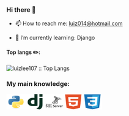 ### Hi there 👋


- 📫 How to reach me: luiz014@hotmail.com

- 🌱 I’m currently learning: Django
   

<!-- <img src="https://cdn.jsdelivr.net/gh/devicons/devicon/icons/linux/linux-original.svg" width="40" height="40"/> -->



<h4 align="left">Top langs ✏️:</h4>

<p align="left"><img src="https://github-readme-stats.vercel.app/api/top-langs/?username=luizlee107&langs_count=10&theme=tokyonight&layout=compact" alt="luizlee107 :: Top Langs" /></p>




### My main knowledge: 

<img align="left" alt="RoDalex-PYTHON" height="40" width="50" src="https://github.com/devicons/devicon/blob/master/icons/python/python-original.svg">

<img align="left" alt="Rodalex-Django" height="40" width="50" src="https://github.com/devicons/devicon/blob/master/icons/django/django-plain.svg">

<img align="left" alt="Rodalex-SQLServer" height="40" width="50" src="https://github.com/devicons/devicon/blob/master/icons/microsoftsqlserver/microsoftsqlserver-plain-wordmark.svg">

<img align="left" alt="Rodalex-HTML5" height="40" width="50" src="https://github.com/devicons/devicon/blob/master/icons/html5/html5-plain.svg">
  
<img align="left" alt="Rodalex-CSS3" height="40" width="50" src="https://github.com/devicons/devicon/blob/master/icons/css3/css3-original.svg">


